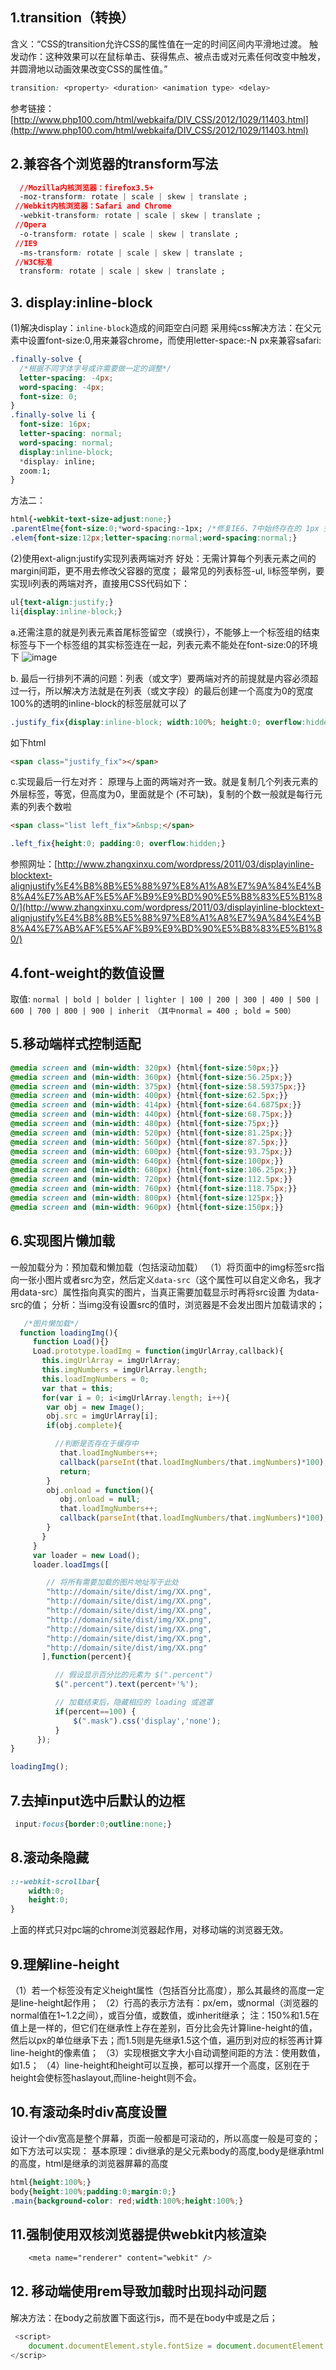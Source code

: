 ## 1.transition（转换）
   含义：“CSS的transition允许CSS的属性值在一定的时间区间内平滑地过渡。
   触发动作：这种效果可以在鼠标单击、获得焦点、被点击或对元素任何改变中触发，并圆滑地以动画效果改变CSS的属性值。”
```css
transition: <property> <duration> <animation type> <delay>
```
参考链接：[http://www.php100.com/html/webkaifa/DIV_CSS/2012/1029/11403.html](http://www.php100.com/html/webkaifa/DIV_CSS/2012/1029/11403.html)

##  2.兼容各个浏览器的transform写法 ##
```css
  //Mozilla内核浏览器：firefox3.5+
  -moz-transform: rotate | scale | skew | translate ;
 //Webkit内核浏览器：Safari and Chrome
  -webkit-transform: rotate | scale | skew | translate ;
 //Opera
  -o-transform: rotate | scale | skew | translate ;
 //IE9
  -ms-transform: rotate | scale | skew | translate ;
 //W3C标准
  transform: rotate | scale | skew | translate ;
```
## 3. display:inline-block ##
(1)解决display：`inline-block`造成的间距空白问题
采用纯css解决方法：在父元素中设置font-size:0,用来兼容chrome，而使用letter-space:-N px来兼容safari:
```css
.finally-solve {
  /*根据不同字体字号或许需要做一定的调整*/
  letter-spacing: -4px;
  word-spacing: -4px;
  font-size: 0;
}
.finally-solve li {
  font-size: 16px;
  letter-spacing: normal;
  word-spacing: normal;
  display:inline-block;
  *display: inline;
  zoom:1;
}
```
方法二：
```css
html{-webkit-text-size-adjust:none;}
.parentElme{font-size:0;*word-spacing:-1px; /*修复IE6、7中始终存在的 1px 空隙*/}
.elem{font-size:12px;letter-spacing:normal;word-spacing:normal;}
```
(2)使用ext-align:justify实现列表两端对齐
   好处：无需计算每个列表元素之间的margin间距，更不用去修改父容器的宽度；
  最常见的列表标签-ul, li标签举例，要实现li列表的两端对齐，直接用CSS代码如下：
  ```css
  ul{text-align:justify;}
  li{display:inline-block;}
  ```

a.还需注意的就是列表元素首尾标签留空（或换行），不能够上一个标签组的结束标签与下一个标签组的其实标签连在一起，列表元素不能处在font-size:0的环境下
   ![image](https://github.com/lovelyqyz/CSS-Note.git/images/标签留空.png)

b. 最后一行排列不满的问题：列表（或文字）要两端对齐的前提就是内容必须超过一行，所以解决方法就是在列表（或文字段）的最后创建一个高度为0的宽度100%的透明的inline-block的标签层就可以了
```css
.justify_fix{display:inline-block; width:100%; height:0; overflow:hidden;}
```
如下html
```html
<span class="justify_fix"></span>
```

c.实现最后一行左对齐：
原理与上面的两端对齐一致。就是复制几个列表元素的外层标签，等宽，但高度为0，里面就是个&nbsp;(不可缺)，复制的个数一般就是每行元素的列表个数啦
```html
<span class="list left_fix">&nbsp;</span>
```
```css
.left_fix{height:0; padding:0; overflow:hidden;}
```
参照网址：[http://www.zhangxinxu.com/wordpress/2011/03/displayinline-blocktext-alignjustify%E4%B8%8B%E5%88%97%E8%A1%A8%E7%9A%84%E4%B8%A4%E7%AB%AF%E5%AF%B9%E9%BD%90%E5%B8%83%E5%B1%80/](http://www.zhangxinxu.com/wordpress/2011/03/displayinline-blocktext-alignjustify%E4%B8%8B%E5%88%97%E8%A1%A8%E7%9A%84%E4%B8%A4%E7%AB%AF%E5%AF%B9%E9%BD%90%E5%B8%83%E5%B1%80/)

##  4.font-weight的数值设置 ##
 取值: `normal | bold | bolder | lighter | 100 | 200 | 300 | 400 | 500 | 600 | 700 | 800 | 900 | inherit
 （其中normal = 400 ; bold = 500）`

##  5.移动端样式控制适配 ##
```css
@media screen and (min-width: 320px) {html{font-size:50px;}}
@media screen and (min-width: 360px) {html{font-size:56.25px;}}
@media screen and (min-width: 375px) {html{font-size:58.59375px;}}
@media screen and (min-width: 400px) {html{font-size:62.5px;}}
@media screen and (min-width: 414px) {html{font-size:64.6875px;}}
@media screen and (min-width: 440px) {html{font-size:68.75px;}}
@media screen and (min-width: 480px) {html{font-size:75px;}}
@media screen and (min-width: 520px) {html{font-size:81.25px;}}
@media screen and (min-width: 560px) {html{font-size:87.5px;}}
@media screen and (min-width: 600px) {html{font-size:93.75px;}}
@media screen and (min-width: 640px) {html{font-size:100px;}}
@media screen and (min-width: 680px) {html{font-size:106.25px;}}
@media screen and (min-width: 720px) {html{font-size:112.5px;}}
@media screen and (min-width: 760px) {html{font-size:118.75px;}}
@media screen and (min-width: 800px) {html{font-size:125px;}}
@media screen and (min-width: 960px) {html{font-size:150px;}}
```
##  6.实现图片懒加载 ##
 一般加载分为：预加载和懒加载（包括滚动加载）
（1）将页面中的img标签src指向一张小图片或者src为空，然后定义`data-src`（这个属性可以自定义命名，我才用data-src）属性指向真实的图片，当真正需要加载显示时再将src设置   为data-src的值；
 分析：当img没有设置src的值时，浏览器是不会发出图片加载请求的；
```JavaScript
   /*图片懒加载*/
  function loadingImg(){
     function Load(){}
     Load.prototype.loadImg = function(imgUrlArray,callback){
       this.imgUrlArray = imgUrlArray;
       this.imgNumbers = imgUrlArray.length;
       this.loadImgNumbers = 0;
       var that = this;
       for(var i = 0; i<imgUrlArray.length; i++){
        var obj = new Image();
        obj.src = imgUrlArray[i];
        if(obj.complete){

          //判断是否存在于缓存中
           that.loadImgNumbers++;
           callback(parseInt(that.loadImgNumbers/that.imgNumbers)*100);
           return;
        }
        obj.onload = function(){
           obj.onload = null;
           that.loadImgNumbers++;
           callback(parseInt(that.loadImgNumbers/that.imgNumbers)*100);
        }
       }
     }
     var loader = new Load();
     loader.loadImgs([

        // 将所有需要加载的图片地址写于此处
        "http://domain/site/dist/img/XX.png",
        "http://domain/site/dist/img/XX.png",
        "http://domain/site/dist/img/XX.png",
        "http://domain/site/dist/img/XX.png",
        "http://domain/site/dist/img/XX.png",
        "http://domain/site/dist/img/XX.png",
        "http://domain/site/dist/img/XX.png"
       ],function(percent){

          // 假设显示百分比的元素为 $(".percent")
          $(".percent").text(percent+'%');

          // 加载结束后，隐藏相应的 loading 或遮罩
          if(percent==100) {
              $(".mask").css('display','none');
          }
      });
}

loadingImg();
```
##  7.去掉input选中后默认的边框 ##
```css
 input:focus{border:0;outline:none;}
```

##  8.滚动条隐藏 ##
```css
::-webkit-scrollbar{
    width:0;
    height:0;
}
```
上面的样式只对pc端的chrome浏览器起作用，对移动端的浏览器无效。

##  9.理解line-height ##
（1）若一个标签没有定义height属性（包括百分比高度），那么其最终的高度一定是line-height起作用；
（2）行高的表示方法有：px/em，或normal（浏览器的normal值在1~1.2之间），或百分值，或数值，或inherit继承；
     注：150%和1.5在值上是一样的，但它们在继承性上存在差别，百分比会先计算line-height的值，然后以px的单位继承下去；而1.5则是先继承1.5这个值，遍历到对应的标签再计算line-height的像素值；
（3）实现根据文字大小自动调整间距的方法：使用数值，如1.5；
（4）line-height和height可以互换，都可以撑开一个高度，区别在于height会使标签haslayout,而line-height则不会。

##  10.有滚动条时div高度设置 ##
  设计一个div宽高是整个屏幕，页面一般都是可滚动的，所以高度一般是可变的；如下方法可以实现：
  基本原理：div继承的是父元素body的高度,body是继承html的高度，html是继承的浏览器屏幕的高度
  ```css
  html{height:100%;}
  body{height:100%;padding:0;margin:0;}
  .main{background-color: red;width:100%;height:100%;}
```
##  11.强制使用双核浏览器提供webkit内核渲染 ##
```css
	<meta name="renderer" content="webkit" />
```
##  12. 移动端使用rem导致加载时出现抖动问题 ##
   解决方法：在body之前放置下面这行js，而不是在body中或是之后；
```javascript
 <script>
    document.documentElement.style.fontSize = document.documentElement.clientWidth /6.4 + 'px';
</scrip>
```
